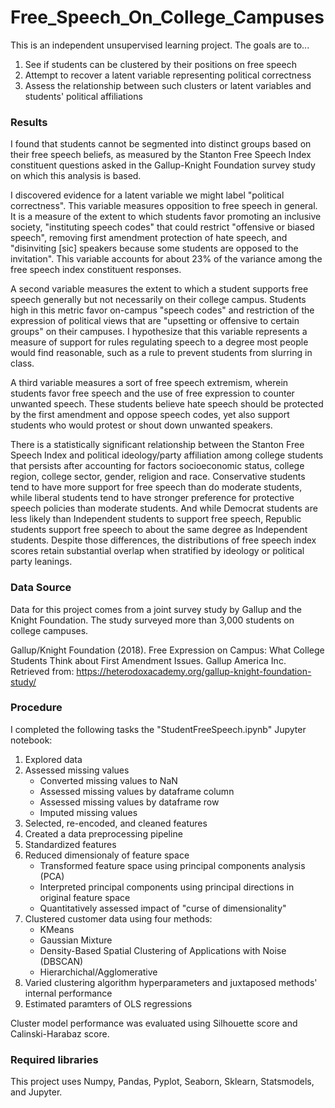 # Free_Speech_On_College_Campuses
This is an independent unsupervised learning project. The goals are to...
1. See if students can be clustered by their positions on free speech
2. Attempt to recover a latent variable representing political correctness
3. Assess the relationship between such clusters or latent variables and students' political affiliations

### Results
I found that students cannot be segmented into distinct groups based on their free speech beliefs, as measured by the Stanton Free Speech Index constituent questions asked in the Gallup-Knight Foundation survey study on which this analysis is based. 

I discovered evidence for a latent variable we might label "political correctness". This variable measures opposition to free speech in general. It is a measure of the extent to which students favor promoting an inclusive society, "instituting speech codes" that could restrict "offensive or biased speech", removing first amendment protection of hate speech, and "disinviting [sic] speakers because some students are opposed to the invitation". This variable accounts for about 23% of the variance among the free speech index constituent responses.

A second variable measures the extent to which a student supports free speech generally but not necessarily on their college campus. Students high in this metric favor on-campus "speech codes" and restriction of the expression of political views that are "upsetting or offensive to certain groups" on their campuses. I hypothesize that this variable represents a measure of support for rules regulating speech to a degree most people would find reasonable, such as a rule to prevent students from slurring in class.

A third variable measures a sort of free speech extremism, wherein students favor free speech and the use of free expression to counter unwanted speech. These students believe hate speech should be protected by the first amendment and oppose speech codes, yet also support students who would protest or shout down unwanted speakers.

There is a statistically significant relationship between the Stanton Free Speech Index and political ideology/party affiliation among college students that persists after accounting for factors socioeconomic status, college region, college sector, gender, religion and race. Conservative students tend to have more support for free speech than do moderate students, while liberal students tend to have stronger preference for protective speech policies than moderate students. And while Democrat students are less likely than Independent students to support free speech, Republic students support free speech to about the same degree as Independent students. Despite those differences, the distributions of free speech index scores retain substantial overlap when stratified by ideology or political party leanings.

### Data Source
Data for this project comes from a joint survey study by Gallup and the Knight Foundation. The study surveyed more than 3,000 students on college campuses.

Gallup/Knight Foundation (2018). Free Expression on Campus: What College Students Think
about First Amendment Issues. Gallup America Inc. Retrieved from: https://heterodoxacademy.org/gallup-knight-foundation-study/

### Procedure
I completed the following tasks the "StudentFreeSpeech.ipynb" Jupyter notebook:
1. Explored data
2. Assessed missing values
    * Converted missing values to NaN
    * Assessed missing values by dataframe column
    * Assessed missing values by dataframe row
    * Imputed missing values
3. Selected, re-encoded, and cleaned features
4. Created a data preprocessing pipeline
5. Standardized features
6. Reduced dimensionaly of feature space
    * Transformed feature space using principal components analysis (PCA)
    * Interpreted principal components using principal directions in original feature space
    * Quantitatively assessed impact of "curse of dimensionality"
7. Clustered customer data using four methods:
    * KMeans
    * Gaussian Mixture
    * Density-Based Spatial Clustering of Applications with Noise (DBSCAN)
    * Hierarchichal/Agglomerative
8. Varied clustering algorithm hyperparameters and juxtaposed methods' internal performance
9. Estimated paramters of OLS regressions

Cluster model performance was evaluated using Silhouette score and Calinski-Harabaz score.
                  
### Required libraries                       
This project uses Numpy, Pandas, Pyplot, Seaborn, Sklearn, Statsmodels, and Jupyter.

